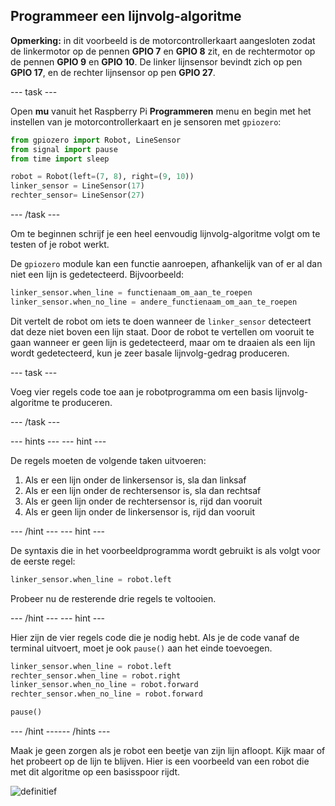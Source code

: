 ## Programmeer een lijnvolg-algoritme

**Opmerking:** in dit voorbeeld is de motorcontrollerkaart aangesloten zodat de linkermotor op de pennen **GPIO 7** en **GPIO 8** zit, en de rechtermotor op de pennen **GPIO 9** en **GPIO 10**. De linker lijnsensor bevindt zich op pen **GPIO 17**, en de rechter lijnsensor op pen **GPIO 27**.

--- task ---

Open **mu** vanuit het Raspberry Pi **Programmeren** menu en begin met het instellen van je motorcontrollerkaart en je sensoren met `gpiozero`:

```python
from gpiozero import Robot, LineSensor
from signal import pause
from time import sleep

robot = Robot(left=(7, 8), right=(9, 10)) 
linker_sensor = LineSensor(17)
rechter_sensor= LineSensor(27)
```

--- /task ---

Om te beginnen schrijf je een heel eenvoudig lijnvolg-algoritme volgt om te testen of je robot werkt.

De `gpiozero` module kan een functie aanroepen, afhankelijk van of er al dan niet een lijn is gedetecteerd. Bijvoorbeeld:

```python
linker_sensor.when_line = functienaam_om_aan_te_roepen
linker_sensor.when_no_line = andere_functienaam_om_aan_te_roepen
```

Dit vertelt de robot om iets te doen wanneer de `linker_sensor` detecteert dat deze niet boven een lijn staat. Door de robot te vertellen om vooruit te gaan wanneer er geen lijn is gedetecteerd, maar om te draaien als een lijn wordt gedetecteerd, kun je zeer basale lijnvolg-gedrag produceren.

--- task ---

Voeg vier regels code toe aan je robotprogramma om een basis lijnvolg-algoritme te produceren.

--- /task ---

--- hints ---
 --- hint ---

De regels moeten de volgende taken uitvoeren:

1. Als er een lijn onder de linkersensor is, sla dan linksaf
2. Als er een lijn onder de rechtersensor is, sla dan rechtsaf
3. Als er geen lijn onder de rechtersensor is, rijd dan vooruit
4. Als er geen lijn onder de linkersensor is, rijd dan vooruit

--- /hint --- --- hint ---

De syntaxis die in het voorbeeldprogramma wordt gebruikt is als volgt voor de eerste regel:

```python
linker_sensor.when_line = robot.left
```

Probeer nu de resterende drie regels te voltooien.

--- /hint --- --- hint ---

Hier zijn de vier regels code die je nodig hebt. Als je de code vanaf de terminal uitvoert, moet je ook `pause()` aan het einde toevoegen.

```python
linker_sensor.when_line = robot.left
rechter_sensor.when_line = robot.right
linker_sensor.when_no_line = robot.forward
rechter_sensor.when_no_line = robot.forward

pause()
```

--- /hint ------ /hints ---

Maak je geen zorgen als je robot een beetje van zijn lijn afloopt. Kijk maar of het probeert op de lijn te blijven. Hier is een voorbeeld van een robot die met dit algoritme op een basisspoor rijdt.

![definitief](images/final.gif)